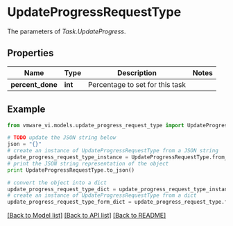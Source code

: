 # UpdateProgressRequestType

The parameters of *Task.UpdateProgress*. 

## Properties
Name | Type | Description | Notes
------------ | ------------- | ------------- | -------------
**percent_done** | **int** | Percentage to set for this task  | 

## Example

```python
from vmware_vi.models.update_progress_request_type import UpdateProgressRequestType

# TODO update the JSON string below
json = "{}"
# create an instance of UpdateProgressRequestType from a JSON string
update_progress_request_type_instance = UpdateProgressRequestType.from_json(json)
# print the JSON string representation of the object
print UpdateProgressRequestType.to_json()

# convert the object into a dict
update_progress_request_type_dict = update_progress_request_type_instance.to_dict()
# create an instance of UpdateProgressRequestType from a dict
update_progress_request_type_form_dict = update_progress_request_type.from_dict(update_progress_request_type_dict)
```
[[Back to Model list]](../README.md#documentation-for-models) [[Back to API list]](../README.md#documentation-for-api-endpoints) [[Back to README]](../README.md)


